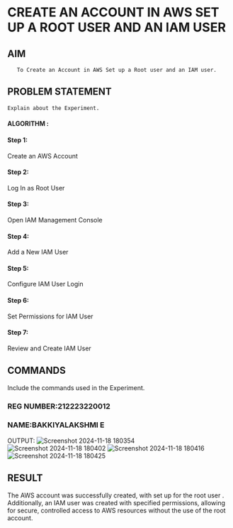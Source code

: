  # CREATE AN  ACCOUNT IN AWS SET UP A ROOT USER AND AN IAM USER 
  ## AIM
       To Create an Account in AWS Set up a Root user and an IAM user.
## PROBLEM STATEMENT
    Explain about the Experiment.

#### ALGORITHM :
#### Step 1:
Create an AWS Account

#### Step 2:
Log In as Root User

#### Step 3:
Open IAM Management Console

#### Step 4:
Add a New IAM User

#### Step 5:
Configure IAM User Login

#### Step 6:
Set Permissions for IAM User

#### Step 7:
Review and Create IAM User
## COMMANDS
Include the commands used in the Experiment.
### REG NUMBER:212223220012
### NAME:BAKKIYALAKSHMI E
OUTPUT:
![Screenshot 2024-11-18 180354](https://github.com/user-attachments/assets/026bb1b3-9630-4f13-88c4-0f5e705730bf)
![Screenshot 2024-11-18 180402](https://github.com/user-attachments/assets/801f6916-f3f2-4e47-8e89-523756459b7e)
![Screenshot 2024-11-18 180416](https://github.com/user-attachments/assets/8ae6870f-689a-49be-9f87-5e6387d894a2)
![Screenshot 2024-11-18 180425](https://github.com/user-attachments/assets/0479fce3-c088-4bf1-8cff-c6593348c169)
## RESULT
 
The AWS account was successfully created, with set up for the root user . Additionally, an IAM user was created with specified permissions, allowing for secure, controlled access to AWS resources without the use of the root account.
  


